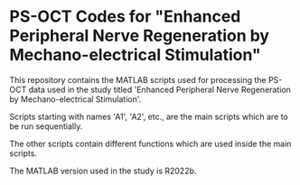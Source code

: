 # PS-OCT Codes for "Enhanced Peripheral Nerve Regeneration by Mechano-electrical Stimulation"

This repository contains the MATLAB scripts used for processing the PS-OCT data used in the study titled 'Enhanced Peripheral Nerve Regeneration by Mechano-electrical Stimulation'.

Scripts starting with names 'A1', 'A2', etc., are the main scripts which are to be run sequentially.

The other scripts contain different functions which are used inside the main scripts.

The MATLAB version used in the study is R2022b. 
